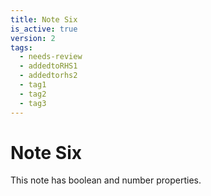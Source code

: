 ```yaml
---
title: Note Six
is_active: true
version: 2
tags:
  - needs-review
  - addedtoRHS1
  - addedtorhs2
  - tag1
  - tag2
  - tag3
---
```


# Note Six

This note has boolean and number properties.

